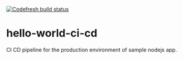 [![Codefresh build status]( https://g.codefresh.io/api/badges/build?repoOwner=jakirpatel&repoName=hello-world-ci-cd&branch=master&pipelineName=hello-world-ci-cd&accountName=jakirpatel&type=cf-1)]( https://g.codefresh.io/repositories/jakirpatel/hello-world-ci-cd/builds?filter=trigger:build;branch:master;service:59d79ec63e760300019feb6a~hello-world-ci-cd)
# hello-world-ci-cd
CI CD pipeline for the production environment of sample nodejs app. 
